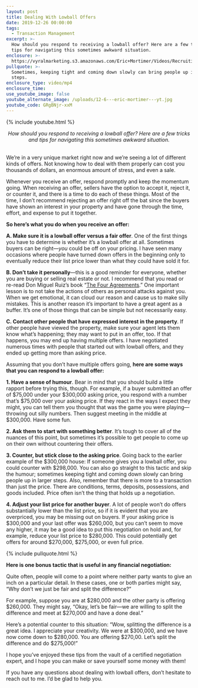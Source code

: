 ```yaml
---
layout: post
title: Dealing With Lowball Offers
date: 2019-12-26 00:00:00
tags:
  - Transaction Management
excerpt: >-
  How should you respond to receiving a lowball offer? Here are a few tricks and
  tips for navigating this sometimes awkward situation.
enclosure: >-
  https://vyralmarketing.s3.amazonaws.com/Eric+Mortimer/Videos/Recruiting/Dealing+With+Lowball+Offers.mp4
pullquote: >-
  Sometimes, keeping tight and coming down slowly can bring people up in larger
  steps.
enclosure_type: video/mp4
enclosure_time:
use_youtube_image: false
youtube_alternate_image: /uploads/12-6---eric-mortimer---yt.jpg
youtube_code: GRgBNjr-xxM
---
```


{% include youtube.html %}

<center><em>How should you respond to receiving a lowball offer? Here are a few tricks and tips for navigating this sometimes awkward situation.</em></center>

<br>We’re in a very unique market right now and we’re seeing a lot of different kinds of offers. Not knowing how to deal with them properly can cost you thousands of dollars, an enormous amount of stress, and even a sale.

Whenever you receive an offer, respond promptly and keep the momentum going. When receiving an offer, sellers have the option to accept it, reject it, or counter it, and there is a time to do each of these things. Most of the time, I don’t recommend rejecting an offer right off the bat since the buyers have shown an interest in your property and have gone through the time, effort, and expense to put it together.

**So here’s what you do when you receive an offer:**

**A. Make sure it is a lowball offer versus a fair offer**. One of the first things you have to determine is whether it’s a lowball offer at all. Sometimes buyers can be right—*you* could be off on your pricing. I have seen many occasions where people have turned down offers in the beginning only to eventually reduce their list price lower than what they could have sold it for.

**B. Don’t take it personally**—this is a good reminder for everyone, whether you are buying or selling real estate or not. I recommend that you read or re-read Don Miguel Ruiz’s book “<u><a target="_blank" href="https://www.miguelruiz.com/the-four-agreements">The Four Agreements</a></u>.” One important lesson is to not take the actions of others as personal attacks against you. When we get emotional, it can cloud our reason and cause us to make silly mistakes. This is another reason it’s important to have a great agent as a buffer. It’s one of those things that can be simple but not necessarily easy.

**C. Contact other people that have expressed interest in the property**. If other people have viewed the property, make sure your agent lets them know what’s happening; they may want to put in an offer, too. If that happens, you may end up having multiple offers. I have negotiated numerous times with people that started out with lowball offers, and they ended up getting more than asking price.

Assuming that you don’t have multiple offers going, **here are some ways that you can respond to a lowball offer:**

**1\. Have a sense of humour**. Bear in mind that you should build a little rapport before trying this, though. For example, if a buyer submitted an offer of $75,000 under your $300,000 asking price, you respond with a number that’s $75,000 over your asking price. If they react in the ways I expect they might, you can tell them you thought that was the game you were playing—throwing out silly numbers. Then suggest meeting in the middle at $300,000. Have some fun.

**2\. Ask them to start with something better**. It’s tough to cover all of the nuances of this point, but sometimes it’s possible to get people to come up on their own without countering their offers.

**3\. Counter, but stick close to the asking price**. Going back to the earlier example of the $300,000 house: If someone gives you a lowball offer, you could counter with $298,000. You can also go straight to this tactic and skip the humour; sometimes keeping tight and coming down slowly can bring people up in larger steps. Also, remember that there is more to a transaction than just the price. There are conditions, terms, deposits, possessions, and goods included. Price often isn’t the thing that holds up a negotiation.

**4\. Adjust your list price for another buyer**. A lot of people won’t do offers substantially lower than the list price, so if it is evident that you are overpriced, you may be missing out on buyers. If your asking price is $300,000 and your last offer was $260,000, but you can’t seem to move any higher, it may be a good idea to put this negotiation on hold and, for example, reduce your list price to $280,000. This could potentially get offers for around $270,000, $275,000, or even full price.

{% include pullquote.html %}

**Here is one bonus tactic that is useful in any financial negotiation:**

Quite often, people will come to a point where neither party wants to give an inch on a particular detail. In these cases, one or both parties might say, “Why don’t we just be fair and split the difference?”

For example, suppose you are at $280,000 and the other party is offering $260,000. They might say, “Okay, let’s be fair—we are willing to split the difference and meet at $270,000 and have a done deal.”

Here’s a potential counter to this situation: “Wow, splitting the difference is a great idea. I appreciate your creativity. We were at $300,000, and we have now come down to $280,000. You are offering $270,00. Let’s split the difference and do $275,000\!”

I hope you’ve enjoyed these tips from the vault of a certified negotiation expert, and I hope you can make or save yourself some money with them\!

If you have any questions about dealing with lowball offers, don’t hesitate to reach out to me. I’d be glad to help you.